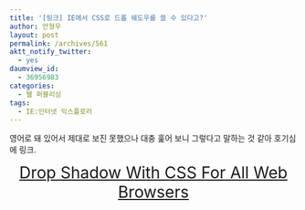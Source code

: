 ```yaml
---
title: '[링크] IE에서 CSS로 드롭 쉐도우를 쓸 수 있다고?'
author: 안형우
layout: post
permalink: /archives/561
aktt_notify_twitter:
  - yes
daumview_id:
  - 36956983
categories:
  - 웹 퍼블리싱
tags:
  - IE:인터넷 익스플로러
---
```

영어로 돼 있어서 제대로 보진 못했으나 대충 훑어 보니 그렇다고 말하는 것 같아 호기심에 링크.

<p style="text-align: center; ">
  <span style="font-size:28px;"><a href="http://robertnyman.com/2010/03/16/drop-shadow-with-css-for-all-web-browsers/">Drop Shadow With CSS For All Web Browsers</a></span>
</p>